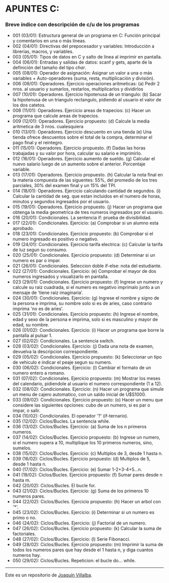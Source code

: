 # APUNTES C: 
### Breve índice con descripción de c/u de los programas

- 001 (03/01): Estructura general de un programa en C: Función principal y comentarios en una o más líneas.
- 002 (04/01): Directivas del prepocesador y variables: Introducción a librerías, macros, y variables.
- 003 (05/01): Tipos de datos en C y salto de línea al imprimir en pantalla.
- 004 (06/01): Entradas y salidas de datos: scanf y gets, aparte de la definición del tamaño del tipo *char*.
- 005 (08/01): Operador de asignación: Asignar un valor a una o más variables + Auto-operadores (suma, resta, multiplicación y división).
- 006 (09/01): Operadores. Ejercicio operaciones aritmeticas: (a) Pedir 2 nros. al usuario y sumarlos, restarlos, multiplicarlos y dividirlos
- 007 (10/01): Operadores. Ejercicio hipotenusa de un triangulo: (b) Sacar la hipotenusa de un triangulo rectangulo, pidiendo al usuario el valor de los dos catetos.
- 008 (11/01): Operadores. Ejercicio areas de trapecios: (c) Hacer un programa que calcule areas de trapecios.
- 009 (12/01): Operadores. Ejercicio propuesto: (d) Calcule la media aritmetica de 3 nros. cualesquiera
- 010 (13/01): Operadores. Ejercicio descuento en una tienda (e) Una tienda ofrece descuentos sobre el total de la compra, determinar el pago final y el reintegro.
- 011 (15/01): Operadores. Ejercicio propuesto. (f) Dadas las horas trabajadas y su valor por hora, calcular su salario e imprimirlo.
- 012 (16/01): Operadores. Ejercicio aumento de sueldo. (g) Calcular el nuevo salario luego de un aumento sobre el anterior. Porcentaje variable.
- 013 (17/01): Operadores. Ejercicio propuesto. (h) Calcular la nota final en la materia compuesta de las siguentes: 55%, del promedio de los tres parciales, 30% del examen final y un 15% del TPI.
- 014 (18/01): Operadores. Ejercicio calculando cantidad de segundos. (i) Calcular la cantidad de seg. que estan incluidos en el numero de horas, minutos y segundos ingresados por el usuario.
- 015 (19/01): Operadores. Ejercicio propuesto. (j) Hacer un programa que obtenga la media geometrica de tres numeros ingresados por el usuario.
- 016 (20/01): Condicionales. La sentencia if: prueba de divisibilidad.
- 017 (22/01): Condicionales. Ejercicio: (a) Comprobar si un alumno esta aprobado.
- 018 (23/01): Condicionales. Ejercicio propuesto: (b) Comprobar si el numero ingresado es positivo o negativo.
- 019 (24/01): Condicionales. Ejercicio tarifa electrica: (c) Calcular la tarifa de luz segun su consumo.
- 020 (25/01): Condicionales. Ejercicio propuesto: (d) Determinar si un numero es par o impar.
- 021 (26/01): Condicionales. Seleccion doble if-else: nota del estudiante.
- 022 (27/01): Condicionales. Ejercicio: (e) Comprobar el mayor de dos numeros ingresados y visualizarlo en pantalla.
- 023 (29/01): Condicionales. Ejercicio propuesto: (f) Ingrese un numero y calcule su raiz cuadrada, si el numero es negativo imprimalo junto a un mensaje de 'tiene raiz imaginaria'.
- 024 (30/01): Condicionales. Ejercicio: (g) Ingrese el nombre y signo de la persona e imprima, su nombre solo si es de aries, caso contrario imprima 'no es de aries'.
- 025 (31/01): Condicionales. Ejercicio propuesto: (h) Ingrese el nombre, edad y sexo de la persona e imprima, solo si es masculino y mayor de edad, su nombre.
- 026 (01/02): Condicionales. Ejercicio: (i) Hacer un programa que borre la pantalla al pulsar 1.
- 027 (02/02): Condicionales. La sentencia switch.
- 028 (03/02): Condicionales. Ejercicio: (j) Dada una nota de examen, devuelva la descripcion correspondiente.
- 029 (05/02): Condicionales. Ejercicio propuesto: (k) Seleccionar un tipo de vehiculo e indicar el peaje segun su numero.
- 030 (06/02): Condicionales. Ejercicio: (l) Cambiar el formato de un numero entero a romano.
- 031 (07/02): Condicionales. Ejercicio propuesto: (m) Mostrar los meses del calendario, pidiendole al usuario el numero correspondiente (1 a 12).
- 032 (08/02): Condicionales. Ejercicio: (n) Hacer un programa que simule un menu de cajero automatico, con un saldo inicial de U$S1000.
- 033 (09/02): Condicionales. Ejercicio propuesto: (o) Hacer un menu que considere las siguientes opciones:	cubo de un numero, si es par o impar, o salir.
- 034 (10/02): Condicionales. El operador '?' (if-ternario).
- 035 (12/02): Ciclos/Bucles. La sentencia while.
- 036 (13/02): Ciclos/Bucles. Ejercicio: (a) Suma de los n primeros numeros.
- 037 (14/02): Ciclos/Bucles. Ejercicio propuesto: (b) Ingrese un numero, si el numero supera a 10, multiplique los 10 primeros numeros, sino, sumelos.
- 038 (15/02): Ciclos/Bucles. Ejercicio: (c) Multiplos de 3, desde 1 hasta n.
- 039 (16/02): Ciclos/Bucles. Ejercicio propuesto: (d) Multiplos de 5, desde 1 hasta n.
- 040 (17/02): Ciclos/Bucles. Ejercicio: (e) Sumar 1-2+3-4+5...n.
- 041 (19/02): Ciclos/Bucles. Ejercicio propuesto: (f) Sumar pares desde n hasta m.
- 042 (20/02): Ciclos/Bucles. El bucle for.
- 043 (21/02): Ciclos/Bucles. Ejercicio: (g) Suma de los primeros 10 numeros pares.
- 044 (22/02): Ciclos/Bucles. Ejercicio propuesto: (h) Hacer un arbol con '*'.
- 045 (23/02): Ciclos/Bucles. Ejercicio: (i) Determinar si un numero es primo o no.
- 046 (24/02): Ciclos/Bucles. Ejercicio: (j) Factorial de un numero.
- 047 (26/02): Ciclos/Bucles. Ejercicio propuesto: (k) Calcular la suma de factoriales.
- 048 (27/02): Ciclos/Bucles. Ejercicio: (l) Serie Fibonacci.
- 049 (28/02): Ciclos/Bucles. Ejercicio propuesto: (m) Imprimir la suma de todos los numeros pares que hay desde el 1 hasta n, y diga cuantos numeros hay.
- 050 (29/02): Ciclos/Bucles. Repeticion: el bucle do... while.

* * *
Este es un repositorio de [Joaquín Villalba](https://github.com/villalbajoaquin).